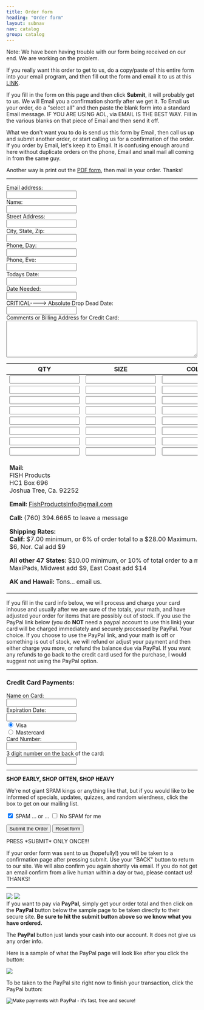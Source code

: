 ```yaml
---
title: Order form
heading: "Order form"
layout: subnav
nav: catalog
group: catalog
---
```



<form action="http://www.fishproducts.com/cgi-bin/formmail/FormMail.pl" method="POST" name="orderform" enctype="x-www-form-urlencoded" class="form-horizontal">
  <p class="lead">Note: We have been having trouble with our form being 
    received on our end. We are working on the problem.
  </p>
  <p class="lead">
    If you really want this order to get to us, do a copy/paste of this entire 
    form into your email program, and then fill out the form and email it to 
    us at this <a href="mailto:FishProductsInfo@gmail.com">LINK</a>.
  </p>
    
  <p>
    If you fill in the form on this page and then click <b>Submit</b>, it will 
    probably get to us. We will Email you a confirmation shortly after we get 
    it. To Email us your order, do a "select all" and then paste the 
    blank form into a standard Email message. IF YOU ARE USING AOL, via EMAIL 
    IS THE BEST WAY. Fill in the various blanks on that piece of Email and then 
    send it off.
  </p>
  <p>
    What we don't want you to do is send us this form by Email, then call us 
    up and submit another order, or start calling us for a confirmation of the 
    order. If you order by Email, let's keep it to Email. It is confusing enough 
    around here without duplicate orders on the phone, Email and snail mail 
    all coming in from the same guy.
  </p>
  <p>
    Another way is print out the <a href="{{ "/files/orderform.pdf" | prepend: site.baseurl }}" target="_blank">PDF 
    form</a>, then mail in your order. Thanks!
    <input type="hidden" name="subject" value="FISH Order">
    <input type="hidden" name="redirect" value="{{ "/catalog/orderconfirm" | prepend: site.baseurl }}">
  </p>

  <hr />

  <div class="form-group">
    <label class="col-sm-2 control-label">Email address:</label>
    <div class="col-sm-10">
      <input name="email" type="text" class="form-control">
    </div>
  </div>
  <div class="form-group">
    <label class="col-sm-2 control-label">Name:</label>
    <div class="col-sm-10">
      <input name="Name" type="text" class="form-control">
    </div>
  </div>
  <div class="form-group">
    <label class="col-sm-2 control-label">Street Address:</label>
    <div class="col-sm-10">
      <input name="Street" type="text" class="form-control">
    </div>
  </div>
  <div class="form-group">
    <label class="col-sm-2 control-label">City, State, Zip:</label>
    <div class="col-sm-10">
      <input name="CityStateZip" type="text" class="form-control">
    </div>
  </div>
  <div class="form-group">
    <label class="col-sm-2 control-label">Phone, Day:</label>
    <div class="col-sm-10">
      <input name="PhoneDay" type="text" class="form-control">
    </div>
  </div>
  <div class="form-group">
    <label class="col-sm-2 control-label">Phone, Eve:</label>
    <div class="col-sm-10">
      <input name="PhoneEve" type="text" class="form-control">
    </div>
  </div>
  <div class="form-group">
    <label class="col-sm-2 control-label">Todays Date:</label>
    <div class="col-sm-10">
      <input name="Date" type="text" class="form-control">
    </div>
  </div>
  <div class="form-group">
    <label class="col-sm-2 control-label">Date Needed:</label>
    <div class="col-sm-10">
      <input name="DateNeeded" type="text" class="form-control">
    </div>
  </div>
  <div class="form-group">
    <label class="col-sm-2 control-label">CRITICAL----&gt; Absolute Drop Dead Date:</label>
    <div class="col-sm-10">
      <input name="DropDead" type="text" class="form-control">
    </div>
  </div>
  <div class="form-group">
    <label class="col-sm-2 control-label">Comments or Billing Address for Credit Card:</label>
    <div class="col-sm-10">
      <textarea name="Comments" rows="6" cols="60" class="form-control"></textarea>
    </div>
  </div>

  <div class="table-responsive">
    <table class="table table-bordered">
      <thead>
        <tr> 
          <th>QTY</th>
          <th>SIZE</th>
          <th>COLOR</th>
          <th>CLR #2</th>
          <th>ITEM</th>
          <th>EACH</th>
          <th>TOTAL</th>
        </tr>
      </thead>
      <tbody>
        <tr> 
          <td><input name="Qty1" type="text" class="form-control"></td>
          <td><input name="Size1" type="text" class="form-control"></td>
          <td><input name="Color1" type="text" class="form-control"></td>
          <td><input name="Color11" type="text" class="form-control"></td>
          <td><input name="Item1" type="text" class="form-control"></td>
          <td><input name="Cost1" type="text" class="form-control"></td>
          <td><input name="Total1" type="text" class="form-control"></td>
        </tr>
        <tr> 
          <td><input name="Qty2" type="text" class="form-control"></td>
          <td><input name="Size2" type="text" class="form-control"></td>
          <td><input name="Color2" type="text" class="form-control"></td>
          <td><input name="Color22" type="text" class="form-control"></td>
          <td><input name="Item2" type="text" class="form-control"></td>
          <td><input name="Cost2" type="text" class="form-control"></td>
          <td><input name="Total2" type="text" class="form-control"></td>
        </tr>
        <tr> 
          <td><input name="Qty3" type="text" class="form-control"></td>
          <td><input name="Size3" type="text" class="form-control"></td>
          <td><input name="Color3" type="text" class="form-control"></td>
          <td><input name="Color33" type="text" class="form-control"></td>
          <td><input name="Item3" type="text" class="form-control"></td>
          <td><input name="Cost3" type="text" class="form-control"></td>
          <td><input name="Total3" type="text" class="form-control"></td>
        </tr>
        <tr> 
          <td><input name="Qty4" type="text" class="form-control"></td>
          <td><input name="Size4" type="text" class="form-control"></td>
          <td><input name="Color4" type="text" class="form-control"></td>
          <td><input name="Color44" type="text" class="form-control"></td>
          <td><input name="Item4" type="text" class="form-control"></td>
          <td><input name="Cost4" type="text" class="form-control"></td>
          <td><input name="Total4" type="text" class="form-control"></td>
        </tr>
        <tr> 
          <td><input name="Qty5" type="text" class="form-control"></td>
          <td><input name="Size5" type="text" class="form-control"></td>
          <td><input name="Color5" type="text" class="form-control"></td>
          <td><input name="Color55" type="text" class="form-control"></td>
          <td><input name="Item5" type="text" class="form-control"></td>
          <td><input name="Cost5" type="text" class="form-control"></td>
          <td><input name="Total5" type="text" class="form-control"></td>
        </tr>
        <tr> 
          <td><input name="Qty6" type="text" class="form-control" id="Qty6"></td>
          <td><input name="Size6" type="text" class="form-control" id="Size6"></td>
          <td><input name="Color6" type="text" class="form-control" id="Color6"></td>
          <td><input name="Color66" type="text" class="form-control" id="Color66"></td>
          <td><input name="Item6" type="text" class="form-control" id="Item6"></td>
          <td><input name="Cost6" type="text" class="form-control" id="Cost6"></td>
          <td><input name="Total6" type="text" class="form-control" id="Total6"></td>
        </tr>
        <tr> 
          <td><input name="Qty7" type="text" class="form-control" id="Qty7"></td>
          <td><input name="Size7" type="text" class="form-control" id="Size7"></td>
          <td><input name="Color7" type="text" class="form-control" id="Color7"></td>
          <td><input name="Color77" type="text" class="form-control" id="Color77"></td>
          <td><input name="Item7" type="text" class="form-control" id="Item7"></td>
          <td><input name="Cost7" type="text" class="form-control" id="Cost7"></td>
          <td><input name="Total7" type="text" class="form-control" id="Total7"></td>
        </tr>
        <tr> 
          <td><input name="Qty8" type="text" class="form-control" id="Qty8"></td>
          <td><input name="Size8" type="text" class="form-control" id="Size8"></td>
          <td><input name="Color8" type="text" class="form-control" id="Color8"></td>
          <td><input name="Color88" type="text" class="form-control" id="Color88"></td>
          <td><input name="Item8" type="text" class="form-control" id="Item8"></td>
          <td><input name="Cost8" type="text" class="form-control" id="Cost8"></td>
          <td><input name="Total8" type="text" class="form-control" id="Total8"></td>
        </tr>
        <tr> 
          <td rowspan="6" colspan="4">
            <p>
              <strong>Mail:</strong><br>
              FISH Products<br>
              HC1 Box 696<br>
              Joshua Tree, Ca. 92252
            </p>
            <p>
              <strong>Email:</strong> <a href="mailto:FishProductsInfo@gmail.com">FishProductsInfo@gmail.com</a>
            </p>
            <p>
              <strong>Call:</strong> (760) 394.6665 to leave a message
            </p>
            <p>
              <strong>Shipping Rates:</strong><br>
              <strong>Calif:</strong> $7.00 minimum, or 6% of order total to a $28.00 Maximum. Ledges and MaxiPads, So. Cal add $6, Nor. Cal add $9
            </p>
            <p>
              <strong>All other 47 States:</strong> $10.00 minimum, or 10% of total order to a maximum of $34.00. Ledges and MaxiPads, Midwest add $9, East Coast add $14
            </p>
            <p>
              <strong>AK and Hawaii:</strong> Tons... email us.
            </p>
          </td>
          <td colspan="2">MERCHANDISE TOTAL</td>
          <td><input name="MerchTotal" type="text" class="form-control"></td>
        </tr>
        <tr> 
          <td colspan="2">CA 8% SALES TAX</td>
          <td><input name="Tax" type="text" class="form-control"></td>
        </tr>
        <tr> 
          <td colspan="2">SUB TOTAL</td>
          <td><input name="Subtotal" type="text" class="form-control"></td>
        </tr>
        <tr> 
          <td colspan="2">
            SHIPPING CHARGES (see chart)<br>
            <em>Minimum charge in Calif: $7.00</em><br>
            <em>Minimum Charge all other states: $10.00</em>
          </td>
          <td><input name="UPS" type="text" class="form-control"></td>
        </tr>
        <tr> 
          <td colspan="2">Insurance charges for Cam Repair shipping</td>
          <td><input name="COD" type="text" class="form-control"></td>
        </tr>
        <tr> 
          <td colspan="2">
            <p><strong>GRAND TOTAL:</strong></p>
            <p>
              If you need room for more items, 
              add them into the comments text block above or just email us your 
              order.
            </p>
          </td>
          <td><input name="GrandTotal" type="text" class="form-control"></td>
        </tr>
      </tbody>
    </table>
  </div>


  <p>
    If you fill in the card info below, we will process and charge your card inhouse and usually after we are sure of the totals, your math, and have adjusted your order for items that are possibly out of stock. If you use the PayPal link below (you do <strong>NOT</strong> need a paypal account to use this link) your card will be charged immediately and securely processed by PayPal. Your choice. If you choose to use the PayPal link, and your math is off or something is out of stock, we will refund or adjust your payment and then either charge you more, or refund the balance due via PayPal. If you want any refunds to go back to the credit card used for the purchase, I would suggest not using the PayPal option.
  </p>


  <hr />


  <h3>Credit Card Payments:</h3>
  <div class="form-group">
    <label class="col-sm-4 control-label">Name on Card:</label>
    <div class="col-sm-8">
      <input name="NameOnCard" type="text" class="form-control">
    </div>
  </div>
  <div class="form-group">
    <label class="col-sm-4 control-label">Expiration Date:</label>
    <div class="col-sm-8">
      <input name="Expires" type="text" class="form-control">
    </div>
  </div>
  <div class="form-group">
    <div class="col-sm-offset-4 col-sm-8">
      <div class="radio">
        <label>
          <input type="radio" name="payment_method" value="Visa" checked="checked"> Visa
        </label>
      </div>
    </div>
  </div>
  <div class="form-group">
    <div class="col-sm-offset-4 col-sm-8">
      <div class="radio">
        <label>
          <input type="radio" name="payment_method" value="Mastercard"> Mastercard
        </label>
      </div>
    </div>
  </div>
  <div class="form-group">
    <label class="col-sm-4 control-label">Card Number:</label>
    <div class="col-sm-8">
      <input name="cardnumber" type="text" class="form-control" maxlength="16">
    </div>
  </div>
  <div class="form-group">
    <label class="col-sm-4 control-label">3 digit number on the back of the card:</label>
    <div class="col-sm-8">
      <input name="security code" type="text" class="form-control" maxlength="3">
    </div>
  </div>


  <hr />


  <p>
    <strong>SHOP EARLY, SHOP OFTEN, SHOP HEAVY</strong>
  </p>

  <p>
    We're not giant SPAM kings or anything like that, but if you would like to be informed of specials, updates, quizzes, and random wierdness, click the box to get on our mailing list.
  </p>
  <p>
    <input type="checkbox" name="SpamOk" value="checkbox" checked="1">
    SPAM ... or ... <input type="checkbox" name="NoSpam" value="checkbox">
    No SPAM for me
  </p>

  <p>
    <input name="Submit" type="submit" value="Submit the Order" class="btn btn-primary">
    <input name="name" type="reset" value="Reset form" class="btn btn-default">
  </p>
  <p>
    PRESS *SUBMIT* ONLY ONCE!!!
  </p>
  <p>
    If your order form was sent to us (hopefully!) you will be taken to a confirmation page after pressing submit. Use your "BACK" button to return to our site. We will also confirm you again shortly via email. If you do not get an email confirm from a live human within a day or two, please contact us! THANKS!
  </p>


  <hr />


  <p>
    <a href="{{ "/pics/visa.gif" | prepend: site.baseurl }}"><img src="{{ "/pics/visa.gif" | prepend: site.baseurl }}"></a>
    <a href="{{ "/pics/mastercard.gif" | prepend: site.baseurl }}"><img src="{{ "/pics/mastercard.gif" | prepend: site.baseurl }}"></a><br>
    If you want to pay via <strong>PayPal,</strong> simply get your order total and then click on the <strong>PayPal</strong> button below the sample page to be taken directly to their secure site. <strong>Be sure to hit the submit button above so we know what you have ordered.</strong>
  </p>
  <p>
    The <b>PayPal</b> button just lands your cash into our account. It does not give us any order info.
  </p>
  <p>
    Here is a sample of what the PayPal page will look like after you click the button:
    <div class="thumbnail">
      <img src="{{ "/pics/paypal_image.jpg" | prepend: site.baseurl }}">
    </div>
  </p>

  <p>
    To be taken to the PayPal site right now to finish your transaction, click the PayPal button:
  </p>
</form>

<form action="https://www.paypal.com/cgi-bin/webscr" method="POST" enctype="x-www-form-urlencoded" name="paypalform">
  <input type="hidden" name="cmd" value="_xclick">
  <input type="hidden" name="business" value="PayPal@FishProducts.com">
  <input type="hidden" name="item_name" value="FISH Products Order Total">
  <input type="hidden" name="no_shipping" value="1">
  <input type="hidden" name="return" value="{{ site.baseurl }}">
  <input type="hidden" name="cn" value="Special Instructions (optional)">
  <input type="hidden" name="no_note" value="1">
  <input type="hidden" name="currency_code" value="USD">
  <input src="{{ "/pics/x-click-but6.gif" | prepend: site.baseurl }}" type="image" border="0" name="submit" alt="Make payments with PayPal - it&#39;s fast, free and secure!">
</form>




